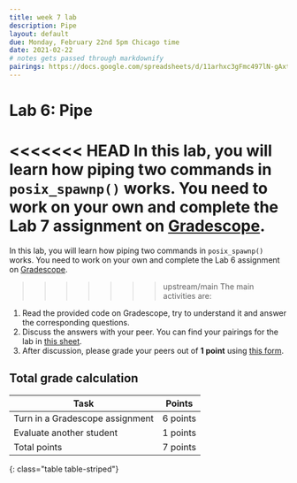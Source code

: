 ```yaml
---
title: week 7 lab
description: Pipe 
layout: default
due: Monday, February 22nd 5pm Chicago time
date: 2021-02-22
# notes gets passed through markdownify
pairings: https://docs.google.com/spreadsheets/d/11arhxc3gFmc497lN-gAxt9SKxLldbOR--xIDvz7qKLc
---
```


# Lab 6: Pipe 

<<<<<<< HEAD
In this lab, you will learn how piping two commands in `posix_spawnp()` works. You need to work on your own and complete the Lab 7 assignment on [Gradescope]({{site.gradescope}}). 
=======
In this lab, you will learn how piping two commands in `posix_spawnp()` works. You need to work on your own and complete the Lab 6 assignment on [Gradescope]({{site.gradescope}}). 
>>>>>>> upstream/main
The main activities are:
1. Read the provided code on Gradescope, try to understand it and answer the corresponding questions.
2. Discuss the answers with your peer. You can find your pairings for the lab in [this sheet]({{page.pairings}}).
3. After discussion, please grade your peers out of **1 point** using [this form]({{site.eval_link}}).

## Total grade calculation

| Task | Points |
|---|---|
| Turn in a Gradescope assignment | 6 points |
| Evaluate another student | 1 points |
| Total points | 7 points |
{: class="table table-striped"}


